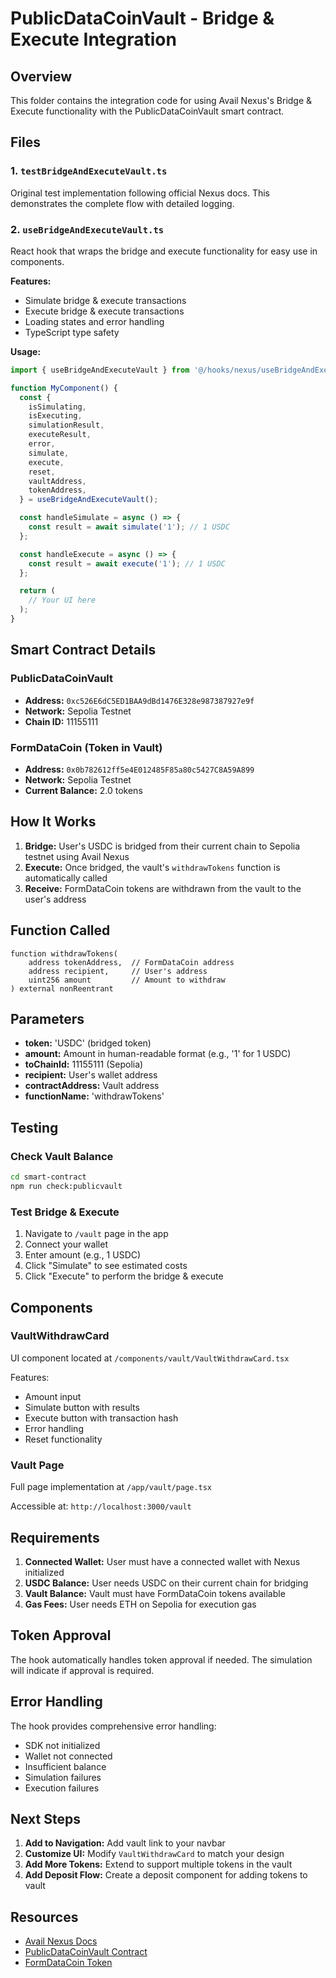 # PublicDataCoinVault - Bridge & Execute Integration

## Overview

This folder contains the integration code for using Avail Nexus's Bridge & Execute functionality with the PublicDataCoinVault smart contract.

## Files

### 1. `testBridgeAndExecuteVault.ts`
Original test implementation following official Nexus docs. This demonstrates the complete flow with detailed logging.

### 2. `useBridgeAndExecuteVault.ts`
React hook that wraps the bridge and execute functionality for easy use in components.

**Features:**
- Simulate bridge & execute transactions
- Execute bridge & execute transactions
- Loading states and error handling
- TypeScript type safety

**Usage:**
```typescript
import { useBridgeAndExecuteVault } from '@/hooks/nexus/useBridgeAndExecuteVault';

function MyComponent() {
  const {
    isSimulating,
    isExecuting,
    simulationResult,
    executeResult,
    error,
    simulate,
    execute,
    reset,
    vaultAddress,
    tokenAddress,
  } = useBridgeAndExecuteVault();

  const handleSimulate = async () => {
    const result = await simulate('1'); // 1 USDC
  };

  const handleExecute = async () => {
    const result = await execute('1'); // 1 USDC
  };

  return (
    // Your UI here
  );
}
```

## Smart Contract Details

### PublicDataCoinVault
- **Address:** `0xc526E6dC5ED1BAA9dBd1476E328e987387927e9f`
- **Network:** Sepolia Testnet
- **Chain ID:** 11155111

### FormDataCoin (Token in Vault)
- **Address:** `0x0b782612ff5e4E012485F85a80c5427C8A59A899`
- **Network:** Sepolia Testnet
- **Current Balance:** 2.0 tokens

## How It Works

1. **Bridge:** User's USDC is bridged from their current chain to Sepolia testnet using Avail Nexus
2. **Execute:** Once bridged, the vault's `withdrawTokens` function is automatically called
3. **Receive:** FormDataCoin tokens are withdrawn from the vault to the user's address

## Function Called

```solidity
function withdrawTokens(
    address tokenAddress,  // FormDataCoin address
    address recipient,     // User's address
    uint256 amount         // Amount to withdraw
) external nonReentrant
```

## Parameters

- **token:** 'USDC' (bridged token)
- **amount:** Amount in human-readable format (e.g., '1' for 1 USDC)
- **toChainId:** 11155111 (Sepolia)
- **recipient:** User's wallet address
- **contractAddress:** Vault address
- **functionName:** 'withdrawTokens'

## Testing

### Check Vault Balance
```bash
cd smart-contract
npm run check:publicvault
```

### Test Bridge & Execute
1. Navigate to `/vault` page in the app
2. Connect your wallet
3. Enter amount (e.g., 1 USDC)
4. Click "Simulate" to see estimated costs
5. Click "Execute" to perform the bridge & execute

## Components

### VaultWithdrawCard
UI component located at `/components/vault/VaultWithdrawCard.tsx`

Features:
- Amount input
- Simulate button with results
- Execute button with transaction hash
- Error handling
- Reset functionality

### Vault Page
Full page implementation at `/app/vault/page.tsx`

Accessible at: `http://localhost:3000/vault`

## Requirements

1. **Connected Wallet:** User must have a connected wallet with Nexus initialized
2. **USDC Balance:** User needs USDC on their current chain for bridging
3. **Vault Balance:** Vault must have FormDataCoin tokens available
4. **Gas Fees:** User needs ETH on Sepolia for execution gas

## Token Approval

The hook automatically handles token approval if needed. The simulation will indicate if approval is required.

## Error Handling

The hook provides comprehensive error handling:
- SDK not initialized
- Wallet not connected
- Insufficient balance
- Simulation failures
- Execution failures

## Next Steps

1. **Add to Navigation:** Add vault link to your navbar
2. **Customize UI:** Modify `VaultWithdrawCard` to match your design
3. **Add More Tokens:** Extend to support multiple tokens in the vault
4. **Add Deposit Flow:** Create a deposit component for adding tokens to vault

## Resources

- [Avail Nexus Docs](https://docs.availproject.org/docs/nexus/introduction)
- [PublicDataCoinVault Contract](https://sepolia.etherscan.io/address/0xc526E6dC5ED1BAA9dBd1476E328e987387927e9f)
- [FormDataCoin Token](https://sepolia.etherscan.io/address/0x0b782612ff5e4E012485F85a80c5427C8A59A899)
